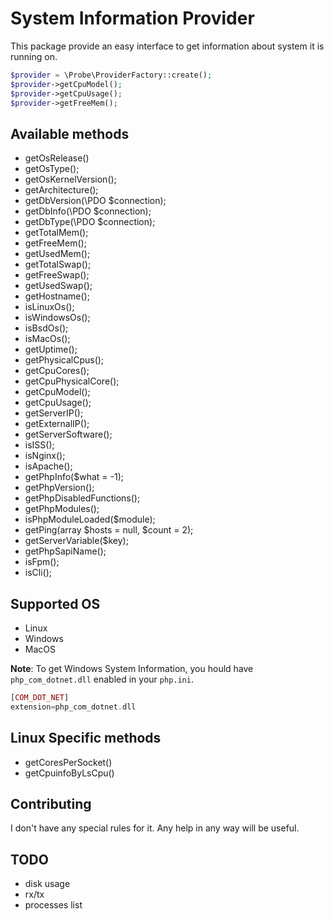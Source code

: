 System Information Provider
================================
This package provide an easy interface to get information about system it is running on.
```php
$provider = \Probe\ProviderFactory::create();
$provider->getCpuModel();
$provider->getCpuUsage();
$provider->getFreeMem();
```

## Available methods
- getOsRelease()
- getOsType();
- getOsKernelVersion();
- getArchitecture();
- getDbVersion(\PDO $connection);
- getDbInfo(\PDO $connection);
- getDbType(\PDO $connection);
- getTotalMem();
- getFreeMem();
- getUsedMem();
- getTotalSwap();
- getFreeSwap();
- getUsedSwap();
- getHostname();
- isLinuxOs();
- isWindowsOs();
- isBsdOs();
- isMacOs();
- getUptime();
- getPhysicalCpus();
- getCpuCores();
- getCpuPhysicalCore();
- getCpuModel();
- getCpuUsage();
- getServerIP();
- getExternalIP();
- getServerSoftware();
- isISS();
- isNginx();
- isApache();
- getPhpInfo($what = -1);
- getPhpVersion();
- getPhpDisabledFunctions();
- getPhpModules();
- isPhpModuleLoaded($module);
- getPing(array $hosts = null, $count = 2);
- getServerVariable($key);
- getPhpSapiName();
- isFpm();
- isCli();

## Supported OS
- Linux
- Windows
- MacOS

**Note**: To get Windows System Information, you hould have `php_com_dotnet.dll` enabled in your `php.ini`.
```php
[COM_DOT_NET] 
extension=php_com_dotnet.dll
```

## Linux Specific methods
- getCoresPerSocket()
- getCpuinfoByLsCpu()

## Contributing
I don't have any special rules for it. Any help in any way will be useful.

## TODO
- disk usage
- rx/tx
- processes list
